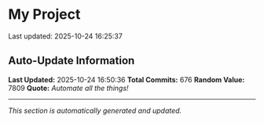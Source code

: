 # My Project


Last updated: 2025-10-24 16:25:37











































































































































































































































































































































































































































































































































































































































































































































































































































































































































































































































































































## Auto-Update Information

**Last Updated:** 2025-10-24 16:50:36
**Total Commits:** 676
**Random Value:** 7809
**Quote:** _Automate all the things!_

---
_This section is automatically generated and updated._